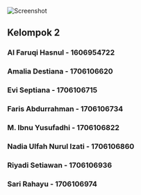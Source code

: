 ![Screenshot](dio.png)


<h2>Kelompok 2</h2>

<h3> Al Faruqi Hasnul - 1606954722 </h3>
<h3> Amalia Destiana - 1706106620 </h3>
<h3> Evi Septiana - 1706106715 </h3> 
<h3> Faris Abdurrahman - 1706106734 </h3>
<h3> M. Ibnu Yusufadhi - 1706106822 </h3>
<h3> Nadia Ulfah Nurul Izati - 1706106860 </h3>
<h3> Riyadi Setiawan - 1706106936 </h3>
<h3> Sari Rahayu - 1706106974 </h3>


